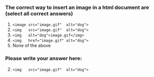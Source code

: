 ### The correct way to insert an image in a html document are (select all correct answers)

1. `<image src="image.gif"  alt="dog">`
2. `<img   src="image.gif"  alt="dog">`
3. `<img   alt="dog">image.gif</img>`
4. `<img   href="image.gif" alt="dog">`
5. None of the above


### Please write your answer here:
2. `<img   src="image.gif"  alt="dog">`